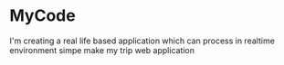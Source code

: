 # MyCode
I'm creating a real life based application which can process in realtime environment
simpe make my trip web application
